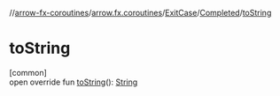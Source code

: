 //[arrow-fx-coroutines](../../../../index.md)/[arrow.fx.coroutines](../../index.md)/[ExitCase](../index.md)/[Completed](index.md)/[toString](to-string.md)

# toString

[common]\
open override fun [toString](to-string.md)(): [String](https://kotlinlang.org/api/latest/jvm/stdlib/kotlin/-string/index.html)
